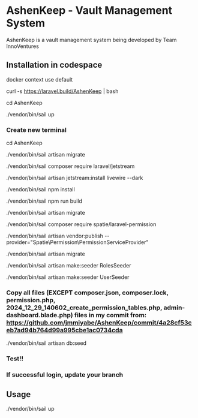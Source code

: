 # AshenKeep - Vault Management System
AshenKeep is a vault management system being developed by Team InnoVentures

## Installation in codespace
docker context use default

curl -s https://laravel.build/AshenKeep | bash

cd AshenKeep

./vendor/bin/sail up
 
### Create new terminal
 
cd AshenKeep

./vendor/bin/sail artisan migrate

./vendor/bin/sail composer require laravel/jetstream

./vendor/bin/sail artisan jetstream:install livewire --dark

./vendor/bin/sail npm install

./vendor/bin/sail npm run build

./vendor/bin/sail artisan migrate

./vendor/bin/sail composer require spatie/laravel-permission 

./vendor/bin/sail artisan vendor:publish --provider="Spatie\Permission\PermissionServiceProvider" 

./vendor/bin/sail artisan migrate

./vendor/bin/sail artisan make:seeder RolesSeeder

./vendor/bin/sail artisan make:seeder UserSeeder

### Copy all files (EXCEPT composer.json, composer.lock, permission.php, 2024_12_29_140602_create_permission_tables.php, admin-dashboard.blade.php) files in my commit from: https://github.com/jmmiyabe/AshenKeep/commit/4a28cf53ceb7ad94b764d99a995cbe1ac0734cda

./vendor/bin/sail artisan db:seed

### Test!!
### If successful login, update your branch

## Usage
./vendor/bin/sail up

